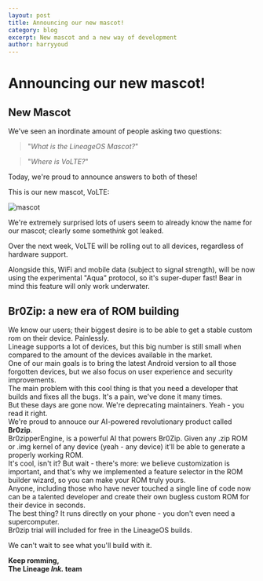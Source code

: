 ```yaml
---
layout: post
title: Announcing our new mascot!
category: blog
excerpt: New mascot and a new way of development
author: harryyoud
---
```


# Announcing our new mascot!

## New Mascot
We've seen an inordinate amount of people asking two questions: 
 > "_What is the LineageOS Mascot?_"

 > "_Where is VoLTE?_"

Today, we're proud to announce answers to both of these!

This is our new mascot, VoLTE:

![mascot]({{site.baseurl}}/images/2017-04-01/mascot.gif)

We're extremely surprised lots of users seem to already know the name for our mascot; clearly some someth*ink* got leaked. 

Over the next week, VoLTE will be rolling out to all devices, regardless of hardware support.

Alongside this, WiFi and mobile data (subject to signal strength), will be now using the experimental "Aqua" protocol, so it's super-duper fast! Bear in mind this feature will only work underwater. 

## Br0Zip: a new era of ROM building

We know our users; their biggest desire is to be able to get a stable custom rom on their device. Painlessly.  
Lineage supports a lot of devices, but this big number is still small when compared to the amount of the devices available in the market.  
One of our main goals is to bring the latest Android version to all those forgotten devices, but we also focus on user experience and security improvements.  
The main problem with this cool thing is that you need a developer that builds and fixes all the bugs. It's a pain, we've done it many times.  
But these days are gone now. We're deprecating maintainers. Yeah - you read it right.  
We're proud to annouce our AI-powered revolutionary product called **Br0zip**.  
Br0zipperEngine, is a powerful AI that powers Br0Zip. Given any .zip ROM or .img kernel of any device (yeah - any device) it'll be able to generate a properly working ROM.  
It's cool, isn't it? But wait - there's more: we believe customization is important, and that's why we implemented a feature selector in the ROM builder wizard, so you can make your ROM truly yours.  
Anyone, including those who have never touched a single line of code now can be a talented developer and create their own bugless custom ROM for their device in seconds.  
The best thing? It runs directly on your phone - you don't even need a supercomputer.  
Br0zip trial will included for free in the LineageOS builds.  

We can't wait to see what you'll build with it.

**Keep romming,  
The Lineage _Ink._ team**
